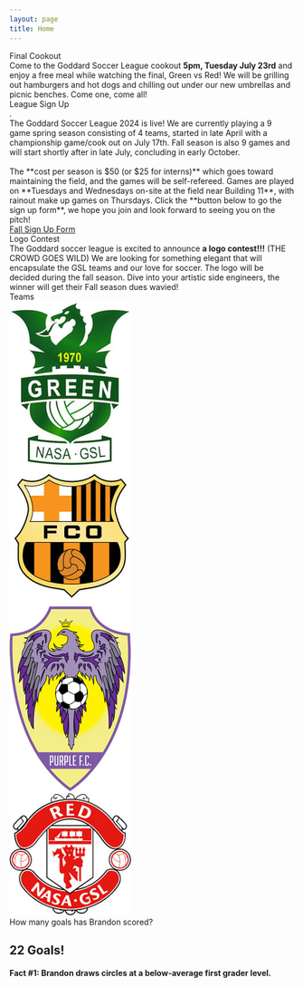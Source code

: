 ```yaml
---
layout: page
title: Home
---
```


<script>
    const sound = new Audio();
    function playSound(filename) {
        console.log("Playing song: " + filename);
        sound.src = "/assets/audio/" + filename + ".mp3";
        sound.play();
    }
</script>

<!-- begin cookout -->
<div class="card bg-light text-center mt-3">
<div class="card-header text-center">
    Final Cookout
</div>
<div class="card-body">
<div class="row" markdown=1>
Come to the Goddard Soccer League cookout <strong>5pm, Tuesday July 23rd</strong> and enjoy a free meal while watching the final, <span class="text-success">Green</span> vs <span class="text-danger">Red</span>! We will be grilling out hamburgers and hot dogs and chilling out under our new umbrellas and picnic benches. Come one, come all!
</div>
</div>
</div>

<!-- begin row sign up -->
<div class="card bg-light text-center mt-3">
<div class="card-header text-center">
    League Sign Up
</div>
<div class="card-body">.
<div class="row" markdown=1>
The Goddard Soccer League 2024 is live! We are currently playing a 9 game spring season consisting of 4 teams, started in late April with a championship game/cook out on July 17th. Fall season is also 9 games and will start shortly after in late July, concluding in early October.
<br><br>
The **cost per season is $50 <span class="text-rainbow">(or $25 for interns)</span>** which goes toward maintaining the field, and the games will be self-refereed. Games are played on **Tuesdays and Wednesdays on-site at the field near Building 11**, with rainout make up games on Thursdays. Click the **button below to go the sign up form**, we hope you join and look forward to seeing you on the pitch!
</div>
<div class="row px-3 ">
<!-- <div class="col-md-6 mt-3">
    <a type="button" class="btn btn-primary col-6" href="https://forms.gle/iggf2sibER2xtd7z8">Spring Sign Up Form</a>
</div> -->
<div class="col-md-12 mt-3">
    <a type="button" class="btn btn-primary col-6" href="https://forms.gle/YN3VdfuhnKLRoKez9">Fall Sign Up Form</a>
</div>
</div>
</div>
</div>

<!-- begin logo contest -->
<div class="card bg-light text-center mt-3">
<div class="card-header text-center">
    Logo Contest
</div>
<div class="card-body">
<div class="row" markdown=1>
The Goddard soccer league is excited to announce <strong class="text-rainbow">a logo contest!!!</strong> (THE CROWD GOES WILD) We are looking for something elegant that will encapsulate the GSL teams and our love for soccer. The logo will be decided during the fall season. Dive into your artistic side engineers, the winner will get their Fall season dues wavied!
</div>
</div>
</div>

<!-- begin row champ video -->
<!-- <div class="card bg-light text-center my-3">
<div class="card-header text-center">
    2023 Championship Game
</div>
<div class="card-body">
    <!-- <script>
        randInt = Math.floor(Math.random() * 2) + 1;
        document.write('<img src="/images/2023-' + randInt + '.jpg" class="img-fluid w-100 rounded"/>');
    </script>
    <video width="100%" poster="/assets/img/2023/GSL-Championship-2023.png" controls>
        <source src="/assets/img/2023/GSL-Championship-2023.webm" type="video/webm">
        <source src="/assets/img/2023/GSL-Championship-2023.mp4" type="video/mp4">
    </video>

</div>
</div> -->

<!-- begin row news updates -->
<!-- <div class="card bg-light text-center my-3">
<div class="card-header text-center">
    Latest Updates
</div>
<div class="card-body" markdown=1>
The 2023 league season was a huge success! Thanks to everyone for reinvigorating this storied league post COVID and **a special shoutout to all the behind scenes work done!**

We are currently planning the 2024 season! The goal will be 6 teams with Blue and White making a return! Details such as team balancing are being finalized and the sign up will be available soon. We will have free scrimmages before the season begins, so get excited!!!
</div>
</div> -->

<!-- begin row teams -->
<div class="card bg-light text-center mt-3">
<div class="card-header text-center">
    Teams
</div>
<div class="card-body bg-white">
<div class="row">
    <!-- <div class="col-2 my-auto">
        <a href="/rosters">
            <img src="/images/teams/blue.jpg" class="img-fluid rounded"/>
        </a>
    </div> -->
    <div class="col-3 my-auto">
        <a href="/rosters">
            <img src="/images/teams/green.jpg" class="img-fluid rounded"/>
        </a>
    </div>
    <div class="col-3 my-auto">
        <a href="/rosters">
            <img src="/images/teams/orange.jpg" class="img-fluid rounded"/>
        </a>
    </div>
    <div class="col-3 my-auto">
        <a href="/rosters">
            <img src="/images/teams/purple.jpg" class="img-fluid rounded"/>
        </a>
    </div>
    <div class="col-3 my-auto">
        <a href="/rosters">
            <img src="/images/teams/red.jpg" class="img-fluid rounded"/>
        </a>
    </div>
    <!-- <div class="col-2 my-auto">
        <a href="/rosters">
            <img src="/images/teams/white.jpg" class="img-fluid rounded"/>
        </a>
    </div> -->
</div>
</div>
</div>

<!-- begin row leading goal scorer -->
<script>
    const bfacts = [
        "Brandon draws circles at a below-average first grader level.",
        "Brandon spits out the sunflower seeds and eats the shells.",
        "Brandon swapped the water pipes out for lead ones because he likes the taste.",
        "Brandon doesn't think Shania Twain is the greatest country singer of all time.",
        "Brandon puts one chopstick in each hand and uses the wide end.",
        "Brandon doesn't like dogs because they \"want to hang out too much\".",
        "Brandon thinks Allie should have stayed with Lon instead choosing Noah.",
        "Brandon tapes every Dane Cook stand up routine on his VCR.",
        "Brandon can't pronounce basic words like \"water\" and \"Florida\".",
        "Brandon has totaled a car in a driveway.",
        "Brandon thinks we should move the nation's capitol to Des Moines.",
        "Brandon was glad Jeopardy moved on from Alex Trebek.",
        "Brandon celebrates on Harambe rememberance day.",
        "Brandon shuffles playing cards face up.",
        "Brandon has missed penalty kicks for throw ins.",
        "Brandon holds computer mice with two hands.",
        "Brandon complains that Sesame Street \"isn't political enough\".",
        "Brandon brings his own sand to the beach because \"beach sand is too coarse\".",
        "Brandon thinks the fuchsia crayons have a more refined taste than the sea green crayons.",
        "Brandon doesn't sing happy birthday to children under 10.",
        "Brandon orders sparkling water at beer gardens.",
        "Brandon doesn't think Hakuna Matata is a wonderful phrase.",
        "Brandon maintains that Pokemon should be pay-to-win.",
        "Brandon uses hydroponics to grow mosquito larvae.",
        "Brandon protested the release of Harry Potter and the Deathly Hallows.",
        "Brandon didn't think McCarthyism involved any unlawful persecution or fear mongering.",
        "Brandon wishes Halloween was always held on a school night.",
        "Brandon is happy the polar ice caps are melting so that \"Santa has no home\".",
        "Brandon advocates against the installation of wheelchair accessibility ramps.",
        "Brandon licks his fingers after every cheeseball, even when sharing.",
        "Brandon was caught trying to sabatoge a Super Soaker manufacturing plant.",
        "Brandon buys taxidermied deer legs to \"trample his neighbor's flower garden without arousing suspicion\".",
        "Brandon once brought a ladle to a knife fight.",
        "Brandon thinks the Golgi apparatus is the powerhouse of the cell.",
        "Brandon loves Dreamworks Madagascar but doesn't even know the name of the zebra.",
        "Brandon hallucinated a new chess piece, like a queen that can only move one square.",
        "Brandon claims to have a black belt, but its from the boy's department at Kohls.",
        "Brandon only knows the dry cereal guy living on Drury Lane.",
        "Brandon has invented 17 forms of metastatic cancer to date.",
        "Brandon believes Napoleon's Russian campaign was a strategic masterclass.",
        "Brandon has gotten mostly A's and a few B's on breathalyzer tests.",
        "Brandon beat a koala in a head to head duel the koala didn't know about.",
        "Brandon turns around and goes back upon encountering two roads diverging in a wood.",
        "Brandon always gives a standing ovation when the plane lands.",
        "Brandon is under the impression McLovin learned to drive in Pennsylvania.",
        "Brandon thinks horseradish sauce was concocted by \"hardcore left-wing media pundits\".",
        "Brandon doesn't understand why cheaters have to eat so much pumpkin, but \"it is delicious\".",
        "Brandon buys two gallons of 2% milk and mixes them because he only drinks 4%.",
        "Brandon is an avid cubic-Neptuner.",
        "Brandon considers Nickleback's 2nd album, The State, to be more \"sensual \" than Curb, their 1st.",
        "Brandon thinks the prime meridian is latitudinal.",
        "Brandon wanted to be a debt collector specifically for \"impovershied single mothers\" growing up.",
        "Brandon once said the Shrek soundtrack is \"like no cap pretty mid skibidi rizzler\".",
        "Brandon brings wire cutters to karoke night because he doesn't like how excited people get.",
        "Brandon lives in a reality based in object impermanence.",
        "Brandon once received a speeding ticket for driving down an elementary school hallway.",
        "Brandon files complaints if the flight attendent isn't there within 45 seconds.",
        "Brandon thinks he is impervious to the Dunning-Kruger effect.",
    ];

    function bfactGen() {
        bfactsInt = Math.floor(Math.random() * bfacts.length);
        document.getElementById("bfact").innerHTML = 'Fact #' + (bfactsInt+1) + ': ' + bfacts[bfactsInt];
    }
</script>

<div class="card bg-light text-center mt-3">
<div class="card-header text-center">
    How many goals has Brandon scored?
</div>
<div class="card-body bg-rainbow" onclick="playSound('hero'); bfactGen();" markdown=1>
<div class="d-flex justify-content-center">
<div class="overflow-auto w-100">

<h2>22 Goals!</h2>
<h4 id="bfact">Fact #1: Brandon draws circles at a below-average first grader level.</h4>

<script>
    bfactGen();
</script>

</div>
</div>
</div>
</div>
